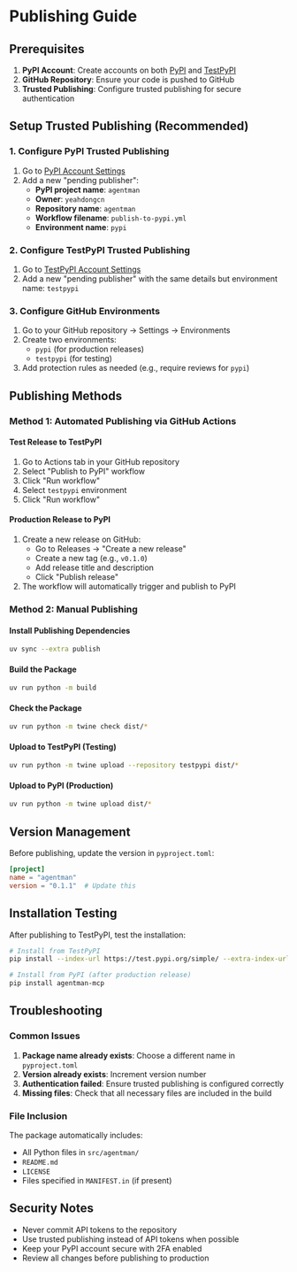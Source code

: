 # Publishing Guide

## Prerequisites

1. **PyPI Account**: Create accounts on both [PyPI](https://pypi.org) and [TestPyPI](https://test.pypi.org)
2. **GitHub Repository**: Ensure your code is pushed to GitHub
3. **Trusted Publishing**: Configure trusted publishing for secure authentication

## Setup Trusted Publishing (Recommended)

### 1. Configure PyPI Trusted Publishing
1. Go to [PyPI Account Settings](https://pypi.org/manage/account/publishing/)
2. Add a new "pending publisher":
   - **PyPI project name**: `agentman`
   - **Owner**: `yeahdongcn`
   - **Repository name**: `agentman`
   - **Workflow filename**: `publish-to-pypi.yml`
   - **Environment name**: `pypi`

### 2. Configure TestPyPI Trusted Publishing
1. Go to [TestPyPI Account Settings](https://test.pypi.org/manage/account/publishing/)
2. Add a new "pending publisher" with the same details but environment name: `testpypi`

### 3. Configure GitHub Environments
1. Go to your GitHub repository → Settings → Environments
2. Create two environments:
   - `pypi` (for production releases)
   - `testpypi` (for testing)
3. Add protection rules as needed (e.g., require reviews for `pypi`)

## Publishing Methods

### Method 1: Automated Publishing via GitHub Actions

#### Test Release to TestPyPI
1. Go to Actions tab in your GitHub repository
2. Select "Publish to PyPI" workflow
3. Click "Run workflow"
4. Select `testpypi` environment
5. Click "Run workflow"

#### Production Release to PyPI
1. Create a new release on GitHub:
   - Go to Releases → "Create a new release"
   - Create a new tag (e.g., `v0.1.0`)
   - Add release title and description
   - Click "Publish release"
2. The workflow will automatically trigger and publish to PyPI

### Method 2: Manual Publishing

#### Install Publishing Dependencies
```bash
uv sync --extra publish
```

#### Build the Package
```bash
uv run python -m build
```

#### Check the Package
```bash
uv run python -m twine check dist/*
```

#### Upload to TestPyPI (Testing)
```bash
uv run python -m twine upload --repository testpypi dist/*
```

#### Upload to PyPI (Production)
```bash
uv run python -m twine upload dist/*
```

## Version Management

Before publishing, update the version in `pyproject.toml`:

```toml
[project]
name = "agentman"
version = "0.1.1"  # Update this
```

## Installation Testing

After publishing to TestPyPI, test the installation:

```bash
# Install from TestPyPI
pip install --index-url https://test.pypi.org/simple/ --extra-index-url https://pypi.org/simple/ agentman-mcp

# Install from PyPI (after production release)
pip install agentman-mcp
```

## Troubleshooting

### Common Issues

1. **Package name already exists**: Choose a different name in `pyproject.toml`
2. **Version already exists**: Increment version number
3. **Authentication failed**: Ensure trusted publishing is configured correctly
4. **Missing files**: Check that all necessary files are included in the build

### File Inclusion

The package automatically includes:
- All Python files in `src/agentman/`
- `README.md`
- `LICENSE`
- Files specified in `MANIFEST.in` (if present)

## Security Notes

- Never commit API tokens to the repository
- Use trusted publishing instead of API tokens when possible
- Keep your PyPI account secure with 2FA enabled
- Review all changes before publishing to production
